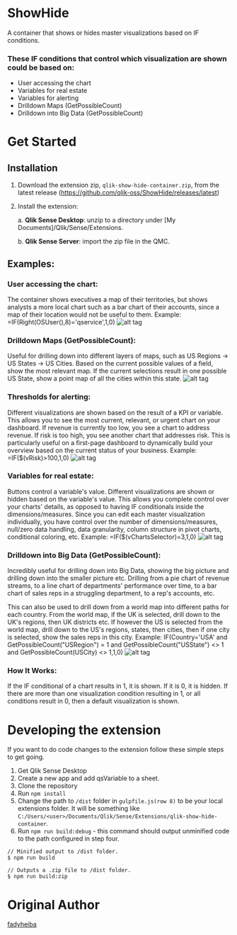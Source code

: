 # ShowHide
A container that shows or hides master visualizations based on IF conditions. 
### These IF conditions that control which visualization are shown could be based on:
 - User accessing the chart
 - Variables for real estate
 - Variables for alerting
 - Drilldown Maps (GetPossibleCount)
 - Drilldown into Big Data (GetPossibleCount)

# Get Started

## Installation
1. Download the extension zip, `qlik-show-hide-container.zip`, from the latest release (https://github.com/qlik-oss/ShowHide/releases/latest)
2. Install the extension:

    a. **Qlik Sense Desktop**: unzip to a directory under [My Documents]/Qlik/Sense/Extensions.
    
    b. **Qlik Sense Server**: import the zip file in the QMC.

## Examples:
### User accessing the chart: 
The container shows executives a map of their territories, but shows analysts a more local chart such as a bar chart of their accounts, since a map of their location would not be useful to them.
Example: =IF(Right(OSUser(),8)='qservice',1,0)
![alt tag](https://github.com/fadyheiba/ShowHide/blob/master/FEI-ShowHide/GIFs/ShowHide-Users.gif)

### Drilldown Maps (GetPossibleCount): 
Useful for drilling down into different layers of maps, such as US Regions -> US States -> US Cities. Based on the current possible values of a field, show the most relevant map. If the current selections result in one possible US State, show a point map of all the cities within this state.
![alt tag](https://github.com/fadyheiba/ShowHide/blob/master/FEI-ShowHide/GIFs/ShowHide-Drilldown.gif)

### Thresholds for alerting: 
Different visualizations are shown based on the result of a KPI or variable. This allows you to see the most current, relevant, or urgent chart on your dashboard. If revenue is currently too low, you see a chart to address revenue. If risk is too high, you see another chart that addresses risk. This is particularly useful on a first-page dashboard to dynamically build your overview based on the current status of your business.
Example: =IF($(vRisk)>100,1,0)
![alt tag](https://github.com/fadyheiba/ShowHide/blob/master/FEI-ShowHide/GIFs/ShowHide-Thresholds.gif)

### Variables for real estate:  
Buttons control a variable's value. Different visualizations are shown or hidden based on the variable's value.  This allows you complete control over your charts' details, as opposed to having IF conditionals inside the dimensions/measures. Since you can edit each master visualization individually, you have control over the number of dimensions/measures, null/zero data handling, data granularity, column structure in pivot charts, conditional coloring, etc.
Example: =IF($(vChartsSelector)=3,1,0)
![alt tag](https://github.com/fadyheiba/ShowHide/blob/master/FEI-ShowHide/GIFs/ShowHide-Buttons.gif)

### Drilldown into Big Data (GetPossibleCount): 
Incredibly useful for drilling down into Big Data, showing the big picture and drilling down into the smaller picture etc. Drilling from a pie chart of revenue streams, to a line chart of departments' performance over time, to a bar chart of sales reps in a struggling department, to a rep's accounts, etc.

This can also be used to drill down from a world map into different paths for each country. From the world map, if the UK is selected, drill down to the UK's regions, then UK districts etc. If however the US is selected from the world map, drill down to the US's regions, states, then cities, then if one city is selected, show the sales reps in this city.
Example: IF(Country='USA' and GetPossibleCount("USRegion") = 1 and GetPossibleCount("USState") <> 1 and GetPossibleCount(USCity) <> 1,1,0)
![alt tag](https://github.com/fadyheiba/ShowHide/blob/master/FEI-ShowHide/GIFs/ShowHide-Drilldown2.gif)

### How It Works:
If the IF conditional of a chart results in 1, it is shown. If it is 0, it is hidden. If there are more than one visualization condition resulting in 1, or all conditions result in 0, then a default visualization is shown.

# Developing the extension

If you want to do code changes to the extension follow these simple steps to get going.

1. Get Qlik Sense Desktop
1. Create a new app and add qsVariable to a sheet.
2. Clone the repository
3. Run `npm install`
4. Change the path to `/dist` folder in `gulpfile.js(row 8)` to be your local extensions folder. It will be something like `C:/Users/<user>/Documents/Qlik/Sense/Extensions/qlik-show-hide-container`.
5. Run `npm run build:debug` - this command should output unminified code to the path configured in step four.

```
// Minified output to /dist folder.
$ npm run build
```

```
// Outputs a .zip file to /dist folder.
$ npm run build:zip
```

# Original Author
[fadyheiba](https://github.com/fadyheiba)

